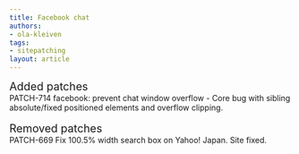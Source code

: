 ```yaml
---
title: Facebook chat
authors:
- ola-kleiven
tags:
- sitepatching
layout: article
---
```

<span style="font-size: 140%">Added patches</span><br/>PATCH-714 facebook: prevent chat window overflow - Core bug with sibling absolute/fixed positioned elements and overflow clipping.<br/><br/><span style="font-size: 140%">Removed patches</span><br/>PATCH-669 Fix 100.5% width search box on Yahoo! Japan. Site fixed.
